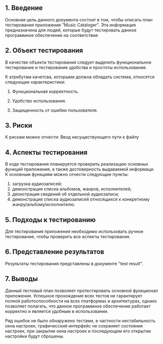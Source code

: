 ## 1\. Введение
Основная цель данного документа состоит в том, чтобы описать план тестирования приложения "Music Cataloger".
Эта информация предназначена для людей, которые будут тестировать данное программное обеспечение на соответствие 

## 2\. Объект тестирования


В качестве объекта тестирования следует выделить функциональное тестирование и тестирование удобства и простоты использования.

К атрибутам качетсва, которыми должна обладать система, относятся следующие характеристики:

1. Функциональная корректность.

2. Удобство использования.

3. Защищенность от ошибки пользователя. 

## 3. Риски

К рискам можно отнести:
Ввод несуществующего пути к файлу

## 4. Аспекты тестирования
В ходе тестирования планируется проверить реализацию основных функций приложения, а также достоверность выдаваемой информаци. К основным функциям можно отнести следующие пункты:

1. загрузка аудиозаписей;
2. демонстрация списка альбомов, жанров, исполнителей;
3. деонстрация сведений об отдельной аудиозаписи;
4. демонстрация списка аудиозаписей относящихся к конкретному жанру/альбому/исполнителю.

## 5. Подходы к тестированию
Для тестирования приложения необходимо использовать ручное тестирование, чтобы проверить все аспекты тестирования.

## 6. Представление результатов
Результаты тестирования представлены в документе "test result".

## 7. Выводы
Данный тестовый план позволяет протестировать основной функционал приложения. Успешное прохождение всех тестов не гарантирует полной работоспособности на всех платформах и 
архитектурах, однако позволяет полагать, что данное программное обеспечение работает корректно и является удобным в использовании.

Ряд ошибок не было обнаружено тестами, в частности нестабильность окна настроек, графичесский интерфейс не сохраняет состояния настроек,
при закрытии окна настроек и последующем его открытии настройки будут сброшены.
